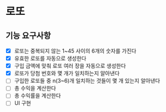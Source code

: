 # 로또

## 기능 요구사항

- [X] 로또는 중복되지 않는 1~45 사이의 6개의 숫자를 가진다
- [X] 유효한 로또를 자동으로 생성한다
- [X] 구입 금액에 맞춰 로또 여러 장을 자동으로 생성한다
- [X] 로또가 당첨 번호와 몇 개가 일치하는지 알아낸다
- [ ] 구입한 로또들 중 n(3~6)개 일치하는 것들이 몇 개 있는지 알아낸다
- [ ] 총 수익을 계산한다
- [ ] 총 수익률을 계산한다
- [ ] UI 구현